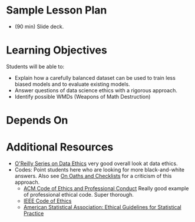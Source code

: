 # Sample Lesson Plan

- (90 min) Slide deck.

# Learning Objectives

Students will be able to:
- Explain how a carefully balanced dataset can be used to train less biased models and to evaluate existing models.
- Answer questions of data science ethics with a rigorous approach.
- Identify possible WMDs (Weapons of Math Destruction)

# Depends On

# Additional Resources

- [O'Reilly Series on Data Ethics](https://www.oreilly.com/tags/data-ethics) very good overall look at data ethics.
- Codes: Point students here who are looking for more black-and-white answers. Also see [On Oaths and Checklists](https://www.oreilly.com/ideas/of-oaths-and-checklists) for a criticism of this approach.
    - [ACM Code of Ethics and Professional Conduct](https://www.acm.org/code-of-ethics) Really good example of professional ethical code. Super thorough.
    - [IEEE Code of Ethics](https://www.ieee.org/about/corporate/governance/p7-8.html)
    - [American Statistical Association: Ethical Guidelines for Statistical Practice](http://www.amstat.org/ASA/Your-Career/Ethical-Guidelines-for-Statistical-Practice.aspx)